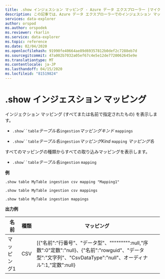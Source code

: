 ```yaml
---
title: .show インジェスション マッピング - Azure データ エクスプローラー |マイクロソフトドキュメント
description: この記事では、Azure データ エクスプローラーでのインジェスション マッピングについて説明します。
services: data-explorer
author: orspod
ms.author: orspodek
ms.reviewer: rkarlin
ms.service: data-explorer
ms.topic: reference
ms.date: 02/04/2020
ms.openlocfilehash: 91990fe40664ae89d69357812b0def2c7288eb7d
ms.sourcegitcommit: 47a002b7032a05ef67c4e5e12de7720062645e9e
ms.translationtype: MT
ms.contentlocale: ja-JP
ms.lasthandoff: 04/15/2020
ms.locfileid: "81519824"
---
```

# <a name="show-ingestion-mappings"></a>.show インジェスション マッピング

インジェクション マッピング (すべてまたは名前で指定されたもの) を表示します。

* `.show``table`*テーブル名*`ingestion`*マッピングキンド*  `mappings`

* `.show``table`*テーブル名*`ingestion`*マッピングKind* `mapping` *マッピング名*   

すべてのマッピングの種類からすべての取り込みマッピングを表示します。

* `.show``table`*テーブル名*`ingestion`  `mapping`
 
**例** 
 
```
.show table MyTable ingestion csv mapping "Mapping1" 

.show table MyTable ingestion csv mappings 

.show table MyTable ingestion mappings 
```

**出力例**

| 名前     | 種類 | マッピング     |
|----------|------|-------------|
| マッピング1 | CSV  | [{"名前":"行番号"、"データ型"、""""""""":null,"序数":0"定数":"null}、{"名前":"rowguid"、"データ型":"文字列"、"CsvDataType":"null"、オーディナル":1,"定数":null} |